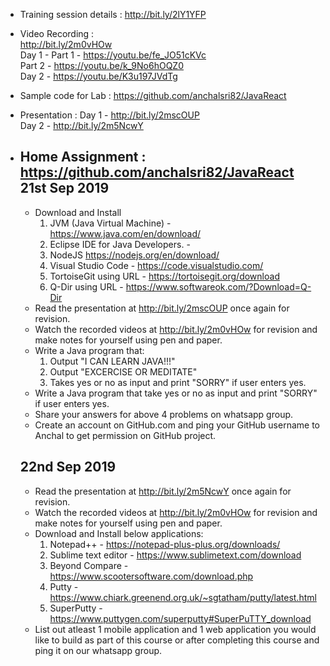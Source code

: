 * Training session details :
	http://bit.ly/2lY1YFP

* Video Recording : <br/>
	http://bit.ly/2m0vHOw <br/>
	Day 1 - Part 1 - https://youtu.be/fe_JO51cKVc <br/>
			Part 2 - https://youtu.be/k_9No6hOQZ0 <br/>
	Day 2 - https://youtu.be/K3u197JVdTg <br/>

* Sample code for Lab : 
	https://github.com/anchalsri82/JavaReact

* Presentation :
	Day 1 - http://bit.ly/2mscOUP	<br/>
	Day 2 - http://bit.ly/2m5NcwY

* Home Assignment : <br/>
	https://github.com/anchalsri82/JavaReact<br/>
	21st Sep 2019
	--------------
	* Download and Install 
		1. JVM (Java Virtual Machine) - https://www.java.com/en/download/
		2. Eclipse IDE for Java Developers. - 
		3. NodeJS https://nodejs.org/en/download/
		4. Visual Studio Code - https://code.visualstudio.com/
		5. TortoiseGit using URL - https://tortoisegit.org/download
		6. Q-Dir using URL - https://www.softwareok.com/?Download=Q-Dir
	* Read the presentation at http://bit.ly/2mscOUP once again for revision.
	* Watch the recorded videos at http://bit.ly/2m0vHOw for revision and make notes for yourself using pen and paper.
	* Write a Java program that:
		1. Output "I CAN LEARN JAVA!!!"
		2. Output "EXCERCISE OR MEDITATE"
		3. Takes yes or no as input and print "SORRY" if user enters yes.
	* Write a Java program that take yes or no as input and print "SORRY" if user enters yes.
	* Share your answers for above 4 problems on whatsapp group.
	* Create an account on GitHub.com and ping your GitHub username to Anchal to get permission on GitHub project.

	22nd Sep 2019
	--------------
	* Read the presentation at http://bit.ly/2m5NcwY once again for revision.
	* Watch the recorded videos at http://bit.ly/2m0vHOw for revision and make notes for yourself using pen and paper.
	* Download and Install below applications:
		1. Notepad++ 			- https://notepad-plus-plus.org/downloads/
		2. Sublime text editor 	- https://www.sublimetext.com/download
		3. Beyond Compare 		- https://www.scootersoftware.com/download.php
		4. Putty 				- https://www.chiark.greenend.org.uk/~sgtatham/putty/latest.html
		5. SuperPutty 			- https://www.puttygen.com/superputty#SuperPuTTY_download
	* List out atleast 1 mobile application and 1 web application you would like to build as part of this course or after completing this course and ping it on our whatsapp group.
